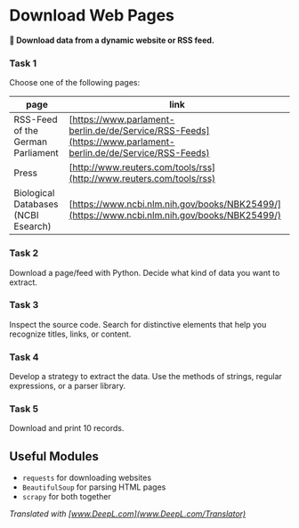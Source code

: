 
# Download Web Pages

**🎯 Download data from a dynamic website or RSS feed.**

### Task 1

Choose one of the following pages:

| page | link |
|-------|------|
| RSS-Feed of the German Parliament | [https://www.parlament-berlin.de/de/Service/RSS-Feeds](https://www.parlament-berlin.de/de/Service/RSS-Feeds) |
| Press | [http://www.reuters.com/tools/rss](http://www.reuters.com/tools/rss) |
| Biological Databases (NCBI Esearch) | [https://www.ncbi.nlm.nih.gov/books/NBK25499/](https://www.ncbi.nlm.nih.gov/books/NBK25499/) |

### Task 2

Download a page/feed with Python. Decide what kind of data you want to extract.

### Task 3

Inspect the source code. Search for distinctive elements that help you recognize titles, links, or content.

### Task 4

Develop a strategy to extract the data. Use the methods of strings, regular expressions, or a parser library.

### Task 5

Download and print 10 records.


## Useful Modules

* `requests` for downloading websites
* `BeautifulSoup` for parsing HTML pages
* `scrapy` for both together

*Translated with [www.DeepL.com](www.DeepL.com/Translator)*
